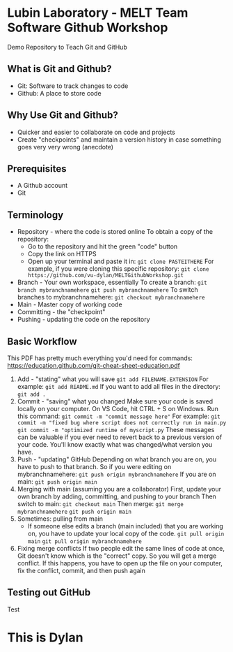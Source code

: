 # Lubin Laboratory - MELT Team Software Github Workshop
Demo Repository to Teach Git and GitHub

## What is Git and Github?
* Git: Software to track changes to code 
* Github: A place to store code

## Why Use Git and Github?
* Quicker and easier to collaborate on code and projects
* Create "checkpoints" and maintain a version history in case something goes very very wrong (anecdote)

## Prerequisites
* A Github account
* Git

## Terminology
* Repository - where the code is stored online
    To obtain a copy of the repository:
    * Go to the repository and hit the green "code" button
    * Copy the link on HTTPS
    * Open up your terminal and paste it in:
    `git clone PASTEITHERE`
    For example, if you were cloning this specific repository:
    `git clone https://github.com/vu-dylan/MELTGithubWorkshop.git`
* Branch - Your own workspace, essentially
    To create a branch:
    `git branch mybranchnamehere`
    `git push mybranchnamehere`
    To switch branches to mybranchnamehere:
    `git checkout mybranchnamehere`
* Main - Master copy of working code
* Committing - the "checkpoint"
* Pushing - updating the code on the repository

## Basic Workflow
This PDF has pretty much everything you'd need for commands: https://education.github.com/git-cheat-sheet-education.pdf
1. Add - "stating" what you will save
    `git add FILENAME.EXTENSION`
    For example:
    `git add README.md`
    If you want to add all files in the directory:
    `git add .`
2. Commit - "saving" what you changed
    Make sure your code is saved locally on your computer. On VS Code, hit CTRL + S on Windows.
    Run this command:
    `git commit -m "commit message here"`
    For example:
    `git commit -m "fixed bug where script does not correctly run in main.py`
    `git commit -m "optimized runtime of myscript.py`
    These messages can be valuable if you ever need to revert back to a previous version of your code. You'll know exactly what was changed/what version you have.
3. Push - "updating" GitHub
    Depending on what branch you are on, you have to push to that branch. So if you were editing on mybranchnamehere:
    `git push origin mybranchnamehere`
    If you are on main:
    `git push origin main`
4. Merging with main (assuming you are a collaborator)
    First, update your own branch by adding, committing, and pushing to your branch
    Then switch to main:
    `git checkout main`
    Then merge:
    `git merge mybranchnamehere`
    `git push origin main`
5. Sometimes: pulling from main
    * If someone else edits a branch (main included) that you are working on, you have to update your local copy of the code.
    `git pull origin main`
    `git pull origin mybranchnamehere`
6. Fixing merge conflicts
    If two people edit the same lines of code at once, Git doesn't know which is the "correct" copy. So you will get a merge conflict.
    If this happens, you have to open up the file on your computer, fix the conflict, commit, and then push again


## Testing out GitHub

Test

# This is Dylan
